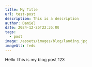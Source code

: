 ```yaml
---
title: My Title
url: test-post
description: This is a description
author: Daniel
date: 2024-12-25T22:36:00
tags:
  - post
image: /assets/images/blog/landing.jpg
imageAlt: feds
---
```

Hello This is my blog post 123
